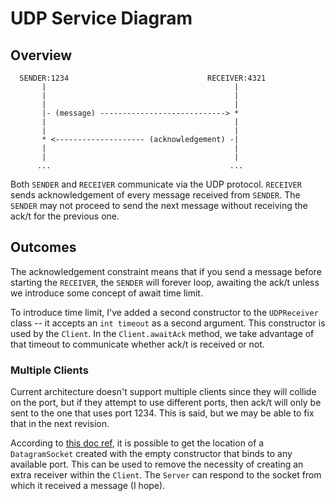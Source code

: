# UDP Service Diagram

## Overview

```
  SENDER:1234                               RECEIVER:4321
       |                                          |
       |                                          |
       |                                          |
       |- (message) ----------------------------> *
       |                                          |
       |                                          |
       * <-------------------- (acknowledgement) -|
       |                                          |
       |                                          |
      ...                                        ...
```

Both `SENDER` and `RECEIVER` communicate via the UDP protocol. `RECEIVER` sends
acknowledgement of every message received from `SENDER`. The `SENDER` may not
proceed to send the next message without receiving the ack/t for the previous
one.

## Outcomes

The acknowledgement constraint means that if you send a message before starting
the `RECEIVER`, the `SENDER` will forever loop, awaiting the ack/t unless we
introduce some concept of await time limit.

To introduce time limit, I've added a second constructor to the `UDPReceiver`
class -- it accepts an `int timeout` as a second argument. This constructor is
used by the `Client`. In the `Client.awaitAck` method, we take advantage of that
timeout to communicate whether ack/t is received or not.

### Multiple Clients

Current architecture doesn't support multiple clients since they will collide
on the port, but if they attempt to use different ports, then ack/t will only be
sent to the one that uses port 1234. This is said, but we may be able to fix
that in the next revision.

According to [this doc ref][1], it is possible to get the location of a
`DatagramSocket` created with the empty constructor that binds to any available
port. This can be used to remove the necessity of creating an extra receiver
within the `Client`. The `Server` can respond to the socket from which it
received a message (I hope).

[1]: https://docs.oracle.com/javase/7/docs/api/java/net/DatagramSocket.html#setSoTimeout(int)
